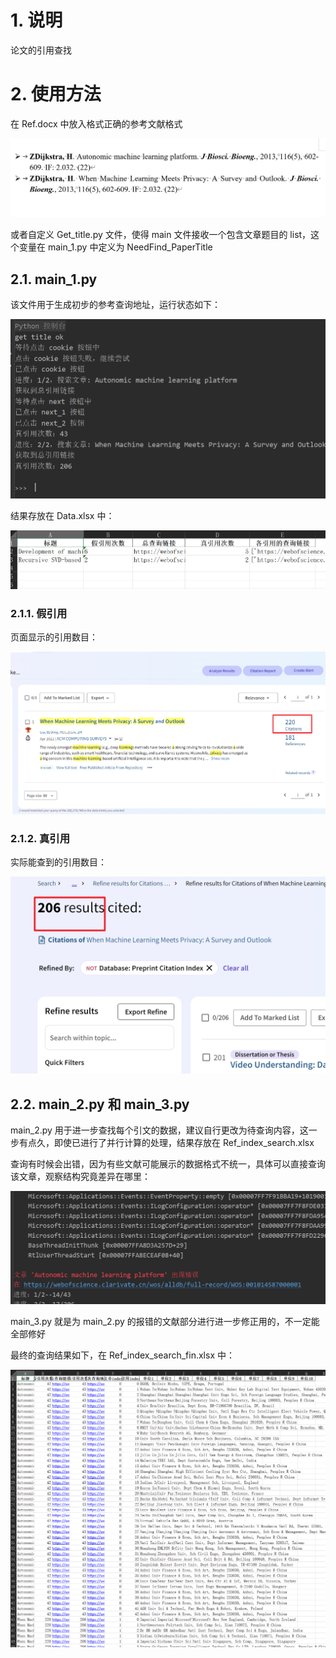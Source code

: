 # 1. 说明

论文的引用查找

# 2. 使用方法

在 Ref.docx 中放入格式正确的参考文献格式

![1](README_fig/1.jpg)

或者自定义 Get_title.py 文件，使得 main 文件接收一个包含文章题目的 list，这个变量在 main_1.py 中定义为 NeedFind_PaperTitle

## 2.1. main_1.py

该文件用于生成初步的参考查询地址，运行状态如下：

![1](README_fig/5.jpg)

结果存放在 Data.xlsx 中：

![1](README_fig/2.jpg)

### 2.1.1. 假引用

页面显示的引用数目：

![1](README_fig/3.jpg)

### 2.1.2. 真引用

实际能查到的引用数目：

![1](README_fig/4.jpg)

## 2.2. main_2.py 和 main_3.py

main_2.py 用于进一步查找每个引文的数据，建议自行更改为待查询内容，这一步有点久，即使已进行了并行计算的处理，结果存放在 Ref_index_search.xlsx

查询有时候会出错，因为有些文献可能展示的数据格式不统一，具体可以直接查询该文章，观察结构究竟差异在哪里：

![1](README_fig/6.jpg)

main_3.py 就是为 main_2.py 的报错的文献部分进行进一步修正用的，不一定能全部修好

最终的查询结果如下，在 Ref_index_search_fin.xlsx 中：

![1](README_fig/7.jpg)
